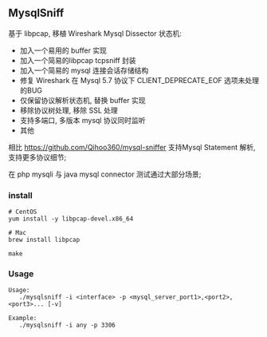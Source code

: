 ## MysqlSniff

基于 libpcap, 移植 Wireshark Mysql Dissector 状态机:

- 加入一个易用的 buffer 实现
- 加入一个简易的libpcap tcpsniff 封装
- 加入一个简易的 mysql 连接会话存储结构
- 修复 Wireshark 在 Mysql 5.7 协议下 CLIENT_DEPRECATE_EOF 选项未处理的BUG
- 仅保留协议解析状态机, 替换 buffer 实现
- 移除协议树处理, 移除 SSL 处理
- 支持多端口, 多版本 mysql 协议同时监听
- 其他

相比 https://github.com/Qihoo360/mysql-sniffer 支持Mysql Statement 解析, 支持更多协议细节;

在 php mysqli 与 java mysql connector 测试通过大部分场景;

### install

```
# CentOS
yum install -y libpcap-devel.x86_64

# Mac
brew install libpcap

make
```

### Usage

```
Usage:
   ./mysqlsniff -i <interface> -p <mysql_server_port1>,<port2>,<port3>... [-v]

Example:
   ./mysqlsniff -i any -p 3306
```
